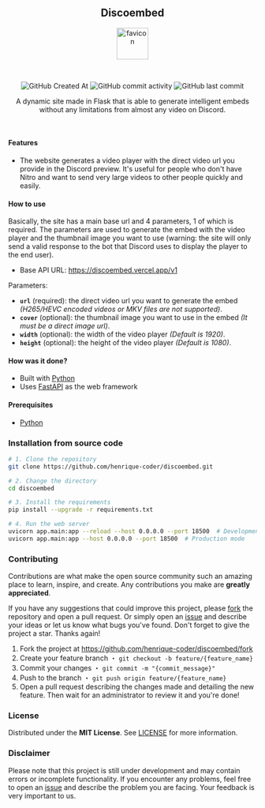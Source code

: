 <h2 align="center">Discoembed</h2>

<p align="center">
    <img src="icon.ico" alt="favicon" width="64" height="64">
</p>

<br>

<p align="center">
    <img src="https://img.shields.io/github/created-at/henrique-coder/discoembed?style=for-the-badge&logoColor=white&labelColor=gray&color=white" alt="GitHub Created At">
    <img src="https://img.shields.io/github/commit-activity/m/henrique-coder/discoembed?style=for-the-badge&logoColor=white&labelColor=gray&color=white" alt="GitHub commit activity">
    <img src="https://img.shields.io/github/last-commit/henrique-coder/discoembed?style=for-the-badge&logoColor=white&labelColor=gray&color=white" alt="GitHub last commit">
</p>

<p align="center">
    A dynamic site made in Flask that is able to generate intelligent embeds without any limitations from almost any video on Discord.
</p>

<br>

#### Features

- The website generates a video player with the direct video url you provide in the Discord preview. It's useful for people who don't have Nitro and want to send very large videos to other people quickly and easily.

#### How to use

Basically, the site has a main base url and 4 parameters, 1 of which is required. The parameters are used to generate the embed with the video player and the thumbnail image you want to use (warning: the site will only send a valid response to the bot that Discord uses to display the player to the end user).

- Base API URL: https://discoembed.vercel.app/v1

Parameters:

- **`url`** (required): the direct video url you want to generate the embed _(H265/HEVC encoded videos or MKV files are not supported)_.
- **`cover`** (optional): the thumbnail image you want to use in the embed _(It must be a direct image url)_.
- **`width`** (optional): the width of the video player _(Default is 1920)_.
- **`height`** (optional): the height of the video player _(Default is 1080)_.

#### How was it done?

- Built with [Python](https://www.python.org)
- Uses [FastAPI](https://fastapi.tiangolo.com) as the web framework

#### Prerequisites

- [Python](https://www.python.org)

### Installation from source code

```bash
# 1. Clone the repository
git clone https://github.com/henrique-coder/discoembed.git

# 2. Change the directory
cd discoembed

# 3. Install the requirements
pip install --upgrade -r requirements.txt

# 4. Run the web server
uvicorn app.main:app --reload --host 0.0.0.0 --port 18500  # Development mode
uvicorn app.main:app --host 0.0.0.0 --port 18500  # Production mode
```

### Contributing

Contributions are what make the open source community such an amazing place to learn, inspire, and create. Any contributions you make are **greatly appreciated**.

If you have any suggestions that could improve this project, please [fork](https://github.com/henrique-coder/discoembed/fork) the repository and open a pull request. Or simply open an [issue](https://github.com/henrique-coder/discoembed/issues/new) and describe your ideas or let us know what bugs you've found. Don't forget to give the project a star. Thanks again!

1. Fork the project at https://github.com/henrique-coder/discoembed/fork
2. Create your feature branch ・ `git checkout -b feature/{feature_name}`
3. Commit your changes ・ `git commit -m "{commit_message}"`
4. Push to the branch ・ `git push origin feature/{feature_name}`
5. Open a pull request describing the changes made and detailing the new feature. Then wait for an administrator to review it and you're done!

### License

Distributed under the **MIT License**. See [LICENSE](https://github.com/henrique-coder/discoembed/blob/main/LICENSE) for more information.

### Disclaimer

Please note that this project is still under development and may contain errors or incomplete functionality. If you encounter any problems, feel free to open an [issue](https://github.com/henrique-coder/discoembed/issues/new) and describe the problem you are facing. Your feedback is very important to us.
